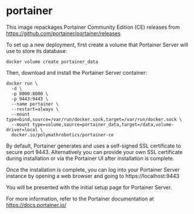 # portainer

This image repackages Portainer Community Edition (CE) releases from https://github.com/portainer/portainer/releases

To set up a new deployment, first create a volume that Portainer Server
will use to store its database:

```
docker volume create portainer_data
```

Then, download and install the Portainer Server container:

```
docker run \
  -d \
  -p 8000:8000 \
  -p 9443:9443 \
  --name portainer \
  --restart=always \
  --mount type=bind,source=/var/run/docker.sock,target=/var/run/docker.sock \
  --mount type=volume,source=portainer_data,target=/data,volume-driver=local \
  docker.io/polymathrobotics/portainer-ce
```

By default, Portainer generates and uses a self-signed SSL certificate to secure port 9443. Alternatively you can provide your own SSL certificate during installation or via the Portainer UI after installation is complete.

Once the installation is complete, you can log into your Portainer Server instance by opening a web browser and going to https://localhost:9443

You will be presented with the initial setup page for Portainer Server.

For more information, refer to the Portainer documentation at https://docs.portainer.io/
